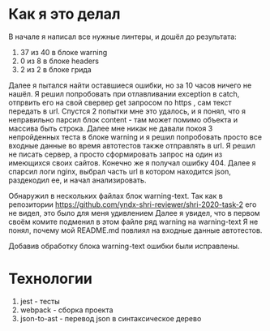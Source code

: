 # Как я это делал
В начале я написал все нужные линтеры, и дошёл до результата:
 1. 37 из 40 в блоке warning
 2. 0 из 8 в блоке headers
 3. 2 из 2 в блоке грида
 
Далее я пытался найти оставшиеся ошибки, но за 10 часов ничего не нашёл.
Я решил попробовать при отлавливании exception в catch, отпрвить его на свой свервер get запросом по https
, сам текст передать в url.
Спустся 2 попытки мне это удалось, и я понял, что я неправильно парсил блок content - там может помимо объекта и массива
быть строка.
Далее мне никак не давали покоя 3 непройденных теста в блоке warning и я решил попробовать просто все входные данные
во время автотестов также отправлять в url.
Я решил не писать сервер, а просто сформировать запрос на один из имеющихся своих сайтов.
Конечно же я получал ошибку 404.
Далее я спарсил логи nginx, выбрал часть url в котором находится json, раздекодил ее, и начал анализировать.

Обнаружил в нескольких файлах блок warning-text.
Так как в репозитории https://github.com/yndx-shri-reviewer/shri-2020-task-2 его не видел, это было для меня удивлением
Далее я увидел, что в первом своём комите подменил в этом файле ряд warning на warning-text
Я не понял, почему мой README.md повлиял на входные данные автотестов.

Добавив обработку блока warning-text ошибки были исправлены.

# Технологии
1. jest - тесты
2. webpack - сборка проекта
3. json-to-ast - перевод json в синтаксическое дерево
